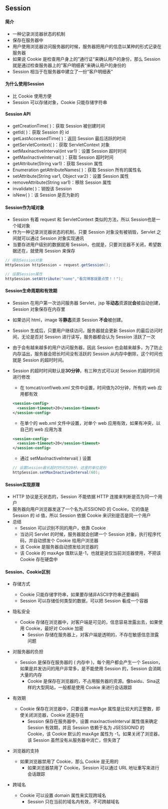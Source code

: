 ## Session

#### 简介

- 一种记录浏览器状态的机制
- 保存在服务器中
- 用户使用浏览器访问服务器的时候，服务器把用户的信息以某种的形式记录在服务器
- 如果说 Cookie 是检查⽤户身上的”通⾏证“来确认⽤户的身份，那么 Session 就是通过检查服务器上的”客户明细表“来确认⽤户的身份的
- Session 相当于在服务器中建⽴了⼀份“客户明细表”



#### 为什么使用Session

- 比 Cookie 使用方便
- Session 可以存储对象，Cookie 只能存储字符串



#### Session API

- getCreationTime( )：获取 Session 被创建时间
- getId( )：获取 Session 的 id
- getLastAccessedTime( )：返回 Session 最后活跃的时间
- getServletContext( )：获取 ServletContext 对象
- setMaxInactiveInterval(int var1)：设置 Session 超时时间
- getMaxInactiveInterval( )：获取 Session 超时时间
- getAttribute(String var1)：获取 Session 属性
- Enumeration getAttributeNames( )：获取 Session 所有的属性名
- setAttribute(String var1, Object var2)：设置 Session 属性
- removeAttribute(String var1)：移除 Session 属性
- invalidate( )：销毁该 Session
- isNew( )：该 Session 是否为新的



#### Session作为域对象

- Session 有着 request 和 ServletContext 类似的方法，所以 Session也是一个域对象
- 作为一种记录浏览器状态的机制，只要 Session 对象没有被销毁，Servlet 之间就可以通过 Session 对象实现通讯
- 当要存进用户级别的数据就用 Session，也就是，只要浏览器不关闭，希望数据还在，就使用 Session 来保存

```java
// 得到Session对象
HttpSession httpSession = request.getSession();

// 设置Session属性
httpSession.setAttribute("name","看完博客就要点赞！！");
```



#### Session生命周期和有效期

- Session 在用户第一次访问服务器 Servlet，jsp 等**动态**资源就**会**被自动创建，Session 对象保存在内存里

- 如果访问 html，image 等**静态**资源 Session **不会**被创建。

- Session 生成后，只要用户继续访问，服务器就会更新 Session 的最后访问时间，无论是否对 Session 进行读写，服务器都会认为 Session 活跃了一次

- 由于会有越来越多的用户访问服务器，因此 Session 也会越来越多，为了防止内存溢出，服务器会把长时间没有活跃的 Session 从内存中删除，这个时间也就是 Session 的超时时间。

- Session 的超时时间默认是**30分钟**，有三种方式可以对 Session 的超时时间进行修改

  - 在 tomcat/conf/web.xml 文件中设置，时间值为20分钟，所有的 web 应用都有效

  ```xml
  <session-config>
    <session-timeout>20</session-timeout>
  </session-config>
  ```

  - 在单个的 web.xml 文件中设置，对单个 web 应用有效，如果有冲突，以自己的 web 应用为准

  ```xml
  <session-config>
    <session-timeout>20</session-timeout>
  </session-config>
  ```

  - 通过 setMaxInactiveInterval( ) 设置

  ```java
  // 设置Session最长超时时间为20秒，这里的单位是秒
  httpSession.setMaxInactiveInterval(60);
  ```



#### Session实现原理

- HTTP 协议是无状态的，Session 不能依据 HTTP 连接来判断是否为同一个用户
- 服务器向用户浏览器发送了一个名为JESSIONID 的 Cookie，它的值是 Session 的 id 值，所以 Session 依据 Cookie 来识别是否是同一个用户
- 总结
  - Session 可以识别不同的用户，依靠 Cookie
  - 当访问 Servlet 的时候，服务器就会创建一个 Session 对象，执行程序代码，并自动颁发个 Cookie 给用户浏览器
  - 该 Cookie 是服务器自动颁发给浏览器的
  - 该 Cookie 的 maxAge 值默认是-1，也就是说仅当前浏览器使用，不把该 Cookie 存在硬盘中



#### Session、Cookie区别

- 存储方式

  - Cookie 只能存储字符串，如果要存储非ASCII字符串还要编码
  - Session 可以存储任何类型的数据，可以把 Session 看成一个容器

- 隐私安全
  - Cookie 存储在浏览器中，对客户端是可见的，信息容易泄露出去，如果使用 Cookie，最好对 Cookie 加密
    - Session 存储在服务器上，对客户端是透明的，不存在敏感信息泄露问题
- 对服务器的负担
  - Session 是保存在服务器的 ( 内存中 )，每个用户都会产生一个 Session，如果是并发访问的用户非常多，是不能使用 Session 的，Session 会消耗大量的内存
    - Cookie 是保存在浏览器的，不占用服务器的资源。像baidu、Sina这样的大型网站，一般都是使用 Cookie 来进行会话跟踪
- 有效期
  - Cookie 保存在浏览器中，只要设置 maxAge 属性是比较大的正整数，即使关闭浏览器，Cookie 还是存在
    - Session 保存在服务器中，设置 maxInactiveInterval 属性值来确定 Session 有效期，并且 Session 依赖于名为 JSESSIONID 的 Cookie，该 Cookie 默认的 maxAge 属性为 -1。如果关闭了浏览器，该 Session 虽然没有从服务器中消亡，但失效了
- 浏览器的支持
  - 如果浏览器禁用了 Cookie，那么 Cookie 是无用的
    - 如果浏览器禁用了 Cookie，Session 可以通过 URL 地址重写来进行会话跟踪
- 跨域名
  - Cookie 可以设置 domain 属性来实现跨域名
    - Session 只在当前的域名内有效，不可跨越域名